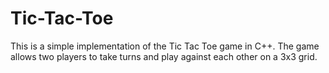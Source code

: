 # Tic-Tac-Toe
This is a simple implementation of the Tic Tac Toe game in C++. The game allows two players to take turns and play against each other on a 3x3 grid.

